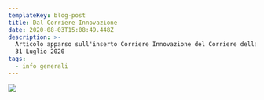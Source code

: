```yaml
---
templateKey: blog-post
title: Dal Corriere Innovazione
date: 2020-08-03T15:08:49.448Z
description: >-
  Articolo apparso sull'inserto Corriere Innovazione del Corriere della sera il
  31 Luglio 2020
tags:
  - info generali
---
```

![](/img/corriereinnovazione_luglio2020.jpg)

![]()
